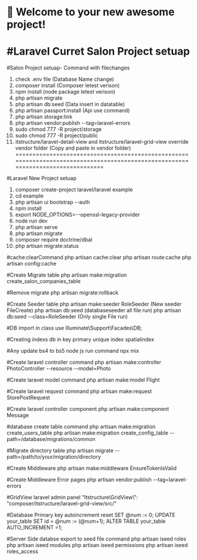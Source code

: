 # 🚀 Welcome to your new awesome project!

#Laravel Curret Salon Project setuap
======================================================================================================
#Salon Project setuap- Command with filechanges

1. check .env file (Database Name change)
2. composer install (Composer letest verison)
3. npm install (node package letest verison)
4. php artisan migrate
5. php artisan db:seed  (Data insert in datatable)
6. php artisan passport:install (Api use command)
7. php artisan storage:link
8. php artisan vendor:publish --tag=laravel-errors
9. sudo chmod 777 -R project/storage
10. sudo chmod 777 -R project/public
11. itstructure/laravel-detail-view and itstructure/laravel-grid-view  override vendor folder (Copy and paste in vendor folder)
================================================================================================================================

#Laravel New Project setuap
1. composer create-project laravel/laravel example
2. cd example
3. php artisan ui bootstrap --auth
4. npm install
5. export NODE_OPTIONS=--openssl-legacy-provider
6. node run dev
7. php artisan serve
8. php artisan migrate
9. composer require doctrine/dbal
10. php artisan migrate:status

#cache:clearCommand
php artisan cache:clear
php artisan route:cache
php artisan config:cache

#Create Migrate table 
php artisan make:migration create_salon_companies_table

#Remove migrate
php artisan migrate:rollback

#Create Seeder table 
php artisan make:seeder RoleSeeder   (New seeder FileCreate)
php artisan db:seed  (databaseseeder all file run)
php artisan db:seed --class=RoleSeeder (Only single File run)

#DB import in class
use Illuminate\Support\Facades\DB;

#Creating indexs db in key
primary
unique
index
spatialindex

#Any update bs4 to bs5 node js run command
npx mix

#Create laravel controller command
php artisan make:controller PhotoController --resource --model=Photo

#Create laravel model command
php artisan make:model Flight

#Create laravel request command
php artisan make:request StorePostRequest

#Create laravel controller component
php artisan make:component Message

#database create table command
php artisan make:migration create_users_table
php artisan make:migration create_config_table --path=/database/migrations/common

#Migrate directory table
php artisan migrate --path=/path/to/your/migration/directory

#Create Middleware
php artisan make:middleware EnsureTokenIsValid

#Create Middleware Error pages
php artisan vendor:publish --tag=laravel-errors

#GridView laravel admin panel
"Itstructure\\GridView\\": "composer/itstructure/laravel-grid-view/src/"

#Database Primary key autoincrement reset
SET  @num := 0;
UPDATE your_table SET id = @num := (@num+1);
ALTER TABLE your_table AUTO_INCREMENT =1;

#Server Side databse export to seed file command
php artisan iseed roles
php artisan iseed modules
php artisan iseed permissions
php artisan iseed roles_access
